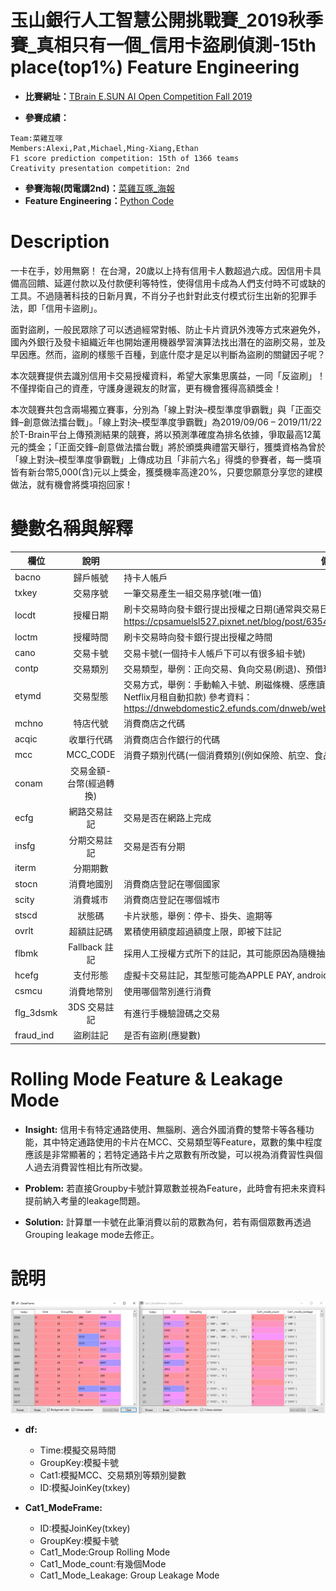 玉山銀行人工智慧公開挑戰賽_2019秋季賽_真相只有一個_信用卡盜刷偵測-15th place(top1%) Feature Engineering
======================================
* **比賽網址：**[TBrain E.SUN AI Open Competition Fall 2019 ](https://tbrain.trendmicro.com.tw/Competitions/Details/10)

* **參賽成績：**
```
Team:菜雞互啄
Members:Alexi,Pat,Michael,Ming-Xiang,Ethan
F1 score prediction competition: 15th of 1366 teams
Creativity presentation competition: 2nd
```
* **參賽海報(閃電講2nd)：**[菜雞互啄_海報](https://github.com/CubatLin/TBrain-E.SUN-AI-Open-Competition-Fall-2019-15th-place-Feature-Engineering/blob/master/%E8%8F%9C%E9%9B%9E%E4%BA%92%E5%95%84_%E7%8E%89%E5%B1%B1%E9%8A%80%E8%A1%8C2019%E4%BA%BA%E5%B7%A5%E6%99%BA%E6%85%A7%E7%A7%8B%E5%AD%A3%E5%85%AC%E9%96%8B%E6%8C%91%E6%88%B0%E8%B3%BD%E5%85%A8%E9%96%8B%E6%B5%B7%E5%A0%B1.pdf)
* **Feature Engineering：**[Python Code](https://github.com/CubatLin/TBrain-E.SUN-AI-Open-Competition-Fall-2019-15th-place-Feature-Engineering/blob/master/%E8%8F%9C%E9%9B%9E%E4%BA%92%E5%95%84_ModeCode.py)

Description 
===========
一卡在手，妙用無窮！ 在台灣，20歲以上持有信用卡人數超過六成。因信用卡具備高回饋、延遲付款以及付款便利等特性，使得信用卡成為人們支付時不可或缺的工具。不過隨著科技的日新月異，不肖分子也針對此支付模式衍生出新的犯罪手法，即「信用卡盜刷」。

面對盜刷，一般民眾除了可以透過經常對帳、防止卡片資訊外洩等方式來避免外，國內外銀行及發卡組織近年也開始運用機器學習演算法找出潛在的盜刷交易，並及早因應。然而，盜刷的樣態千百種，到底什麼才是足以判斷為盜刷的關鍵因子呢？

本次競賽提供去識別信用卡交易授權資料，希望大家集思廣益，一同「反盜刷」！不僅捍衛自己的資產，守護身邊親友的財富，更有機會獲得高額獎金！

本次競賽共包含兩場獨立賽事，分別為「線上對決–模型準度爭霸戰」與「正面交鋒–創意做法擂台戰」。「線上對決–模型準度爭霸戰」為2019/09/06 – 2019/11/22於T-Brain平台上傳預測結果的競賽，將以預測準確度為排名依據，爭取最高12萬元的獎金；「正面交鋒–創意做法擂台戰」將於頒獎典禮當天舉行，獲獎資格為曾於「線上對決–模型準度爭霸戰」上傳成功且「非前六名」得獎的參賽者，每一獎項皆有新台幣5,000(含)元以上獎金，獲獎機率高達20%，只要您願意分享您的建模做法，就有機會將獎項抱回家！


變數名稱與解釋
=================================================================================================
欄位          | 說明  |備註
-------------|:-----:|---------------------------------------------------------------------------------------------------
bacno | 歸戶帳號	|持卡人帳戶
txkey	|交易序號	|一筆交易產生一組交易序號(唯一值)
locdt	|授權日期	|刷卡交易時向發卡銀行提出授權之日期(通常與交易日期為同一天，除非有預先授權的情況，參考：https://cpsamuelsl527.pixnet.net/blog/post/63542071-[教學]-「預先授權」到底是什麼？)
loctm	|授權時間	|刷卡交易時向發卡銀行提出授權之時間
cano	|交易卡號	|交易卡號(一個持卡人帳戶下可以有很多組卡號)
contp	|交易類別	|交易類型，舉例：正向交易、負向交易(刷退)、預借現金等
etymd	|交易型態	|交易方式，舉例：手動輸入卡號、刷磁條機、感應讀取卡號、利用預先儲存的信用卡資料進行交易(例如Netflix月租自動扣款) 參考資料：https://dnwebdomestic2.efunds.com/dnweb/webhelp/Field_Descriptions/MC_POS_Entry_Mode.htm
mchno	|特店代號	|消費商店之代碼
acqic	|收單行代碼	|消費商店合作銀行的代碼
mcc	|MCC_CODE	|消費子類別代碼(一個消費類別(例如保險、航空、食品等)下面可以有很多MCC_CODE)
conam	|交易金額-台幣(經過轉換)	|
ecfg	|網路交易註記	|交易是否在網路上完成
insfg	|分期交易註記	|交易是否有分期
iterm	|分期期數	|
stocn	|消費地國別	|消費商店登記在哪個國家
scity	|消費城市	|消費商店登記在哪個城市
stscd	|狀態碼	|卡片狀態，舉例：停卡、掛失、逾期等
ovrlt	|超額註記碼	|累積使用額度超過額度上限，即被下註記
flbmk	|Fallback 註記	|採用人工授權方式所下的註記，其可能原因為隨機抽樣或是發卡銀行懷疑此筆為不正常交易
hcefg	|支付形態	|虛擬卡交易註記，其型態可能為APPLE PAY, android pay, Samsong pay 等
csmcu	|消費地幣別	|使用哪個幣別進行消費
flg_3dsmk	|3DS 交易註記	|有進行手機驗證碼之交易
fraud_ind	|盜刷註記	|是否有盜刷(應變數)



Rolling Mode Feature & Leakage Mode
==================
* **Insight:**
信用卡有特定通路使用、無腦刷、適合外國消費的雙幣卡等各種功能，其中特定通路使用的卡片在MCC、交易類型等Feature，眾數的集中程度應該是非常顯著的；若特定通路卡片之眾數有所改變，可以視為消費習性與個人過去消費習性相比有所改變。

* **Problem:**
若直接Groupby卡號計算眾數並視為Feature，此時會有把未來資料提前納入考量的leakage問題。

* **Solution:**
計算單一卡號在此筆消費以前的眾數為何，若有兩個眾數再透過Grouping leakage mode去修正。

說明
=================================================================================================
![image](https://github.com/CubatLin/TBrain-E.SUN-AI-Open-Competition-Fall-2019-15th-place-Feature-Engineering/blob/master/Mode_Demonstration.jpg)

* **df:**
  * Time:模擬交易時間
  * GroupKey:模擬卡號
  * Cat1:模擬MCC、交易類別等類別變數
  * ID:模擬JoinKey(txkey)

* **Cat1_ModeFrame:**
  * ID:模擬JoinKey(txkey)
  * GroupKey:模擬卡號
  * Cat1_Mode:Group Rolling Mode
  * Cat1_Mode_count:有幾個Mode
  * Cat1_Mode_Leakage: Group Leakage Mode
